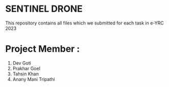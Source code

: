 # SENTINEL DRONE

This repository contains all files which we submitted for each task in e-YRC 2023


# Project Member :
1. Dev Goti
2. Prakhar Goel
3. Tahsin Khan
4. Anany Mani Tripathi

